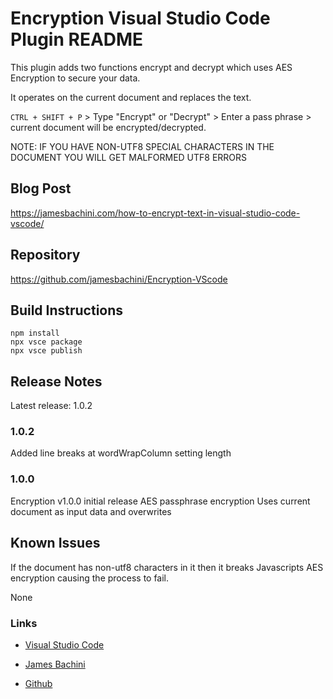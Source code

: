 # Encryption Visual Studio Code Plugin README

This plugin adds two functions encrypt and decrypt which uses AES Encryption to secure your data.

It operates on the current document and replaces the text.

`CTRL + SHIFT + P` > Type "Encrypt" or "Decrypt" > Enter a pass phrase > current document will be encrypted/decrypted.

NOTE: IF YOU HAVE NON-UTF8 SPECIAL CHARACTERS IN THE DOCUMENT YOU WILL GET MALFORMED UTF8 ERRORS

## Blog Post
https://jamesbachini.com/how-to-encrypt-text-in-visual-studio-code-vscode/

## Repository
https://github.com/jamesbachini/Encryption-VScode

## Build Instructions
```shell
npm install
npx vsce package
npx vsce publish
```


## Release Notes

Latest release: 1.0.2


### 1.0.2

Added line breaks at wordWrapColumn setting length

### 1.0.0

Encryption v1.0.0 initial release
AES passphrase encryption
Uses current document as input data and overwrites

## Known Issues

If the document has non-utf8 characters in it then it breaks Javascripts AES encryption causing the process to fail.

None

### Links

* [Visual Studio Code](https://visualstudio.com)

* [James Bachini](https://jamesbachini.com)

* [Github](https://github.com/jamesbachini)




